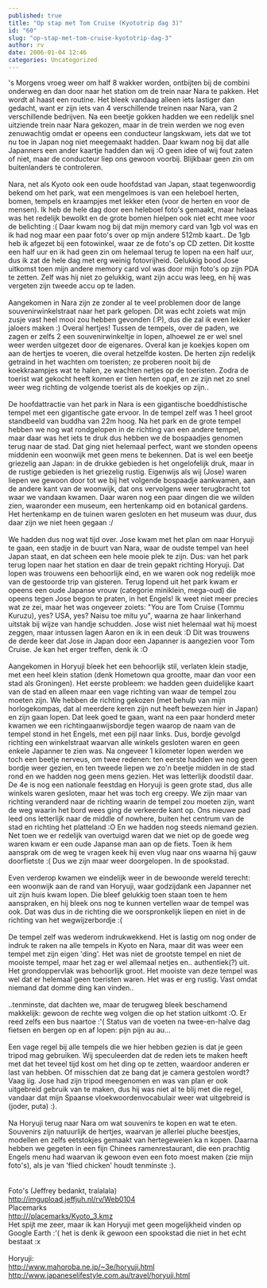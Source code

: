 ```yaml
---
published: true
title: "Op stap met Tom Cruise (Kyototrip dag 3)"
id: "60"
slug: "op-stap-met-tom-cruise-kyototrip-dag-3"
author: rv
date: 2006-01-04 12:46
categories: Uncategorized
---
```

's Morgens vroeg weer om half 8 wakker worden, ontbijten bij de combini onderweg en dan door naar het station om de trein naar Nara te pakken. Het wordt al haast een routine. Het bleek vandaag alleen iets lastiger dan gedacht, want er zijn iets van 4 verschillende treinen naar Nara, van 2 verschillende bedrijven. Na een beetje gokken hadden we een redelijk snel uitziende trein naar Nara gekozen, maar in de trein werden we nog even zenuwachtig omdat er opeens een conducteur langskwam, iets dat we tot nu toe in Japan nog niet meegemaakt hadden. Daar kwam nog bij dat alle Japanners een ander kaartje hadden dan wij :O geen idee of wij fout zaten of niet, maar de conducteur liep ons gewoon voorbij. Blijkbaar geen zin om buitenlanders te controleren.<br /><br />Nara, net als Kyoto ook een oude hoofdstad van Japan, staat tegenwoordig bekend om het park, wat een mengelmoes is van een heleboel herten, bomen, tempels en kraampjes met lekker eten (voor de herten en voor de mensen). Ik heb de hele dag door een heleboel foto's gemaakt, maar helaas was het redelijk bewolkt en de grote bomen hielpen ook niet echt mee voor de belichting :( Daar kwam nog bij dat mijn memory card van 1gb vol was en ik had nog maar een paar foto's over op mijn andere 512mb kaart.. De 1gb heb ik afgezet bij een fotowinkel, waar ze de foto's op CD zetten. Dit kostte een half uur en ik had geen zin om helemaal terug te lopen na een half uur, dus ik zat de hele dag met erg weinig fotovrijheid. Gelukkig bood Jose uitkomst toen mijn andere memory card vol was door mijn foto's op zijn PDA te zetten. Zelf was hij niet zo gelukkig, want zijn accu was leeg, en hij was vergeten zijn tweede accu op te laden.<br /><br />Aangekomen in Nara zijn ze zonder al te veel problemen door de lange souvenirwinkelstraat naar het park gelopen. Dit was echt zoiets wat mijn zusje vast heel mooi zou hebben gevonden (:P), dus die zal ik even lekker jaloers maken :) Overal hertjes! Tussen de tempels, over de paden, we zagen er zelfs 2 een souvenirwinkeltje in lopen, alhoewel ze er wel snel weer werden uitgezet door de eigenares. Overal kan je koekjes kopen om aan de hertjes te voeren, die overal hetzelfde kosten. De herten zijn redelijk getraind in het wachten om toeristen; ze proberen nooit bij de koekkraampjes wat te halen, ze wachten netjes op de toeristen. Zodra de toerist wat gekocht heeft komen er tien herten opaf, en ze zijn net zo snel weer weg richting de volgende toerist als de koekjes op zijn..<br /><br />De hoofdattractie van het park in Nara is een gigantische boeddhistische tempel met een gigantische gate ervoor. In de tempel zelf was 1 heel groot standbeeld van buddha van 22m hoog. Na het park en de grote tempel hebben we nog wat rondgelopen in de richting van een andere tempel, maar daar was het iets te druk dus hebben we de bospaadjes genomen terug naar de stad. Dat ging niet helemaal perfect, want we stonden opeens middenin een woonwijk met geen mens te bekennen. Dat is wel een beetje griezelig aan Japan: in de drukke gebieden is het ongelofelijk druk, maar in de rustige gebieden is het griezelig rustig. Eigenwijs als wij (Jose) waren liepen we gewoon door tot we bij het volgende bospaadje aankwamen, aan de andere kant van de woonwijk, dat ons vervolgens weer terugbracht tot waar we vandaan kwamen. Daar waren nog een paar dingen die we wilden zien, waaronder een museum, een hertenkamp oid en botanical gardens. Het hertenkamp en de tuinen waren gesloten en het museum was duur, dus daar zijn we niet heen gegaan :/<br /><br />We hadden dus nog wat tijd over. Jose kwam met het plan om naar Horyuji te gaan, een stadje in de buurt van Nara, waar de oudste tempel van heel Japan staat, en dat scheen een hele mooie plek te zijn. Dus: van het park terug lopen naar het station en daar de trein gepakt richting Horyuji. Dat lopen was trouwens een behoorlijk eind, en we waren ook nog redelijk moe van de gestoorde trip van gisteren. Terug lopend uit het park kwam er opeens een oude Japanse vrouw (categorie miniklein, mega-oud) die opeens tegen Jose begon te praten, in het Engels! Ik weet niet meer precies wat ze zei, maar het was ongeveer zoiets: "You are Tom Cruise (Tommu Kuruzu), yes? USA, yes? Naisu toe mitu yu", waarna ze haar linkerhand uitstak bij wijze van handje schudden. Jose wist niet helemaal wat hij moest zeggen, maar intussen lagen Aaron en ik in een deuk :D Dit was trouwens de derde keer dat Jose in Japan door een Japanner is aangezien voor Tom Cruise. Je kan het erger treffen, denk ik :O<br /><br />Aangekomen in Horyuji bleek het een behoorlijk stil, verlaten klein stadje, met een heel klein station (denk Hometown qua grootte, maar dan voor een stad als Groningen). Het eerste probleem: we hadden geen duidelijke kaart van de stad en alleen maar een vage richting van waar de tempel zou moeten zijn.  We hebben de richting gekozen (met behulp van mijn horlogekompas, dat al meerdere keren zijn nut heeft bewezen hier in Japan) en zijn gaan lopen. Dat leek goed te gaan, want na een paar honderd meter kwamen we een richtingaanwijsbordje tegen waarop de naam van de tempel stond in het Engels, met een pijl naar links. Dus, bordje gevolgd richting een winkelstraat waarvan alle winkels gesloten waren en geen enkele Japanner te zien was. Na ongeveer 1 kilometer lopen werden we toch een beetje nerveus, om twee redenen: ten eerste hadden we nog geen bordje weer gezien, en ten tweede liepen we zo'n beetje midden in de stad rond en we hadden nog geen mens gezien. Het was letterlijk doodstil daar. De 4e is nog een nationale feestdag en Horyuji is geen grote stad, dus alle winkels waren gesloten, maar het was toch erg creepy. We zijn maar van richting veranderd naar de richting waarin de tempel zou moeten zijn, want de weg waarin het bord wees ging de verkeerde kant op. Ons nieuwe pad leed ons letterlijk naar de middle of nowhere, buiten het centrum van de stad en richting het platteland :O En we hadden nog steeds niemand gezien. Net toen we er redelijk van overtuigd waren dat we niet op de goede weg waren kwam er een oude Japanse man aan op de fiets. Toen ik hem aansprak om de weg te vragen keek hij even vlug naar ons waarna hij gauw doorfietste :( Dus we zijn maar weer doorgelopen. In de spookstad.<br /><br />Even verderop kwamen we eindelijk weer in de bewoonde wereld terecht: een woonwijk aan de rand van Horyuji, waar godzijdank een Japanner net uit zijn huis kwam lopen. Die bleef gelukkig toen staan toen te hem aanspraken, en hij bleek ons nog te kunnen vertellen waar de tempel was ook. Dat was dus in de richting die we oorspronkelijk liepen en niet in de richting van het wegwijzerbordje :(<br /><br />De tempel zelf was wederom indrukwekkend. Het is lastig om nog onder de indruk te raken na alle tempels in Kyoto en Nara, maar dit was weer een tempel met zijn eigen 'ding'. Het was niet de grootste tempel en niet de mooiste tempel, maar het zag er wel allemaal netjes en.. authentiek(?) uit. Het grondoppervlak was behoorlijk groot. Het mooiste van deze tempel was wel dat er helemaal geen toeristen waren. Het was er erg rustig. Vast omdat niemand dat domme ding kan vinden..<br /><br />..tenminste, dat dachten we, maar de terugweg bleek beschamend makkelijk: gewoon de rechte weg volgen die op het station uitkomt :O. Er reed zelfs een bus naartoe :'( Status van de voeten na twee-en-halve dag fietsen en bergen op en af lopen: pijn pijn au au...<br /><br />Een vage regel bij alle tempels die we hier hebben gezien is dat je geen tripod mag gebruiken. Wij speculeerden dat de reden iets te maken heeft met dat het teveel tijd kost om het ding op te zetten, waardoor anderen er last van hebben. Of misschien dat ze bang dat je camera gestolen wordt? Vaag iig. Jose had zijn tripod meegenomen en was van plan er ook uitgebreid gebruik van te maken, dus hij was niet al te blij met die regel, vandaar dat mijn Spaanse vloekwoordenvocabulair weer wat uitgebreid is (joder, puta) :).<br /><br />Na Horyuji terug naar Nara om wat souvenirs te kopen en wat te eten. Souvenirs zijn natuurlijk de hertjes, waarvan je allerlei pluche beestjes, modellen en zelfs eetstokjes gemaakt van hertegeweien ka
n kopen. Daarna hebben we gegeten in een fijn Chinees ramenrestaurant, die een prachtig Engels menu had waarvan ik gewoon even een foto moest maken (zie mijn foto's), als je van 'flied chicken' houdt tenminste :).<br /><br /><br />Foto's (Jeffrey bedankt, tralalala)<br /><a href="http://imgupload.jeffjuh.nl/rv/Web0104">http://imgupload.jeffjuh.nl/rv/Web0104</a><br />Placemarks<br /><a href="http:///placemarks/Kyoto_3.kmz">http:///placemarks/Kyoto_3.kmz</a><br />Het spijt me zeer, maar ik kan Horyuji met geen mogelijkheid vinden op Google Earth :'( het is denk ik gewoon een spookstad die niet in het echt bestaat :x<br /><br />Horyuji:<br /><a href="http://www.mahoroba.ne.jp/%7E3e/horyuji.html">http://www.mahoroba.ne.jp/~3e/horyuji.html</a><br /><a href="http://www.japaneselifestyle.com.au/travel/horyuji.html">http://www.japaneselifestyle.com.au/travel/horyuji.html</a>
